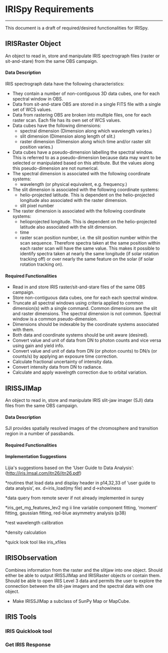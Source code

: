 # IRISpy Requirements
------------------------

This document is a draft of required/desired functionalities for IRISpy.

## IRISRaster Object

An object to read in, store and manipulate IRIS spectrograph files
(raster or sit-and-stare) from the same OBS campaign.

#### Data Description

IRIS spectrograph data have the following characteristics:

* They contain a number of non-contiguous 3D data cubes, one for each
spectral window in OBS.
* Data from sit-and-stare OBS are stored in a single FITS file with a
single set of WCS values.
* Data from rastering OBS are broken into multiple files, one for each
raster scan.  Each file has its own set of WCS values.
* Data cubes have the following dimensions:
  * spectral dimension (Dimension along which wavelength varies.)
  * slit dimension (Dimension along length of slit.)
  * raster dimension (Dimension along which time and/or raster slit
 position varies.)
* Data cubes have a pseudo-dimension labelling the spectral window.
  This is referred to as a pseudo-dimension because data may want to
  be selected or manipulated based on this attribute.  But the values
  along this pseudo-dimension are not numerical.
* The spectral dimension is associated with the following coordinate
systems:
	* wavelength (or physical equivalent, e.g. frequency.)
* The slit dimension is associated with the following coordinate
systems:
	* helio-projected latitude.  This is dependent on the
    helio-projected longitude also associated with the raster
    dimension.
	* slit pixel number
* The raster dimension is associated with the following coordinate
systems:
	* helioprojected longitude.  This is dependent on the
	helio-projected latitude also associated with the slit
    dimension.
	* time
	* raster scan position number, i.e. the slit position number within the
	scan sequence.  Therefore spectra taken at the same position
	within each raster scan will have the same value.  This makes it
	possible to identify spectra taken at nearly the same longitude
	(if solar rotation tracking off) or over nearly the same feature
	on the solar (if solar rotation tracking on).

#### Required Functionalities

* Read in and store IRIS raster/sit-and-stare files of the same OBS
campaign.
* Store non-contiguous data cubes, one for each each spectral window.
* Truncate all spectral windows using criteria applied to common
 dimension(s) with a single command.  Common dimensions are the slit
 and raster dimensions.  The spectral dimension is not common.
 Spectral window is a common pseudo-dimension.
* Dimensions should be indexable by the coordinate systems associated
with them.
* Both data and coordinate systems should be unit aware (desired).
* Convert value and unit of data from DN to photon counts and vice
versa using gain and yield info.
* Convert value and unit of data from DN (or photon counts) to DN/s
(or counts/s) by applying an exposure time correction.
* Calculate fractional uncertainty of intensity data.
* Convert intensity data from DN to radiance.
* Calculate and apply wavelngth correction due to orbital variation.


## IRISSJIMap

An object to read in, store and manipulate IRIS slit-jaw imager (SJI)
data files from the same OBS campaign.

#### Data Description

SJI provides spatially resolved images of the chromosphere and
transition region in a number of passbands.

#### Required Functionalities


#### Implementation Suggestions
Lijia's suggestions based on the ‘User Guide to Data Analysis’:
(http://iris.lmsal.com/itn26/itn26.pdf)

*routines that load data and display header in p14,32,33 of ‘user guide to data analysis’, 
    ex. d=iris_load(my file) and d->showiness

*data query from remote sever if not already implemented in sunpy

*iris_get_mg_features_lev2
    mg ii line variable component fitting, ‘moment’ fitting, gaussian fitting, red-blue asymmetry analysis (p38)

*rest wavelength calibration

*density calculation

*quick look tool like iris_xfiles

## IRISObservation

Combines information from the raster and the slitjaw into one object. 
Should either be able to output IRISSJIMap and IRISRaster objects 
or contain them. Should be able to open IRIS Level 3 data and permits 
the user to explore the connection between the slit-jaw imagers 
and the spectral data with one object.

* Make IRISSJIMap a subclass of SunPy Map or MapCube.

## IRIS Tools

### IRIS Quicklook tool

### Get IRIS Response
